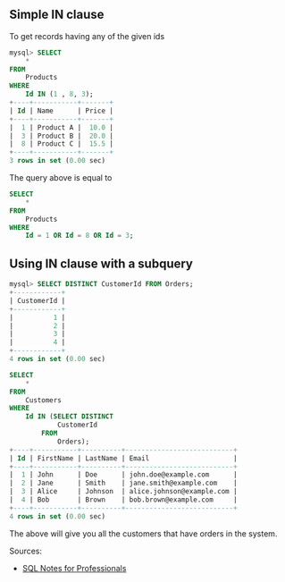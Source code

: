 ## Simple IN clause
To get records having any of the given ids
```sql
mysql> SELECT 
    *
FROM
    Products
WHERE
    Id IN (1 , 8, 3);
+----+-----------+-------+
| Id | Name      | Price |
+----+-----------+-------+
|  1 | Product A |  10.0 |
|  3 | Product B |  20.0 |
|  8 | Product C |  15.5 |
+----+-----------+-------+
3 rows in set (0.00 sec)
```
The query above is equal to 
```sql
SELECT 
    *
FROM
    Products
WHERE
    Id = 1 OR Id = 8 OR Id = 3;
```

## Using IN clause with a subquery
```sql
mysql> SELECT DISTINCT CustomerId FROM Orders;
+------------+
| CustomerId |
+------------+
|          1 |
|          2 |
|          3 |
|          4 |
+------------+
4 rows in set (0.00 sec)
```

```sql
SELECT 
    *
FROM
    Customers
WHERE
    Id IN (SELECT DISTINCT
            CustomerId
        FROM
            Orders);
+----+-----------+----------+---------------------------+
| Id | FirstName | LastName | Email                     |
+----+-----------+----------+---------------------------+
|  1 | John      | Doe      | john.doe@example.com      |
|  2 | Jane      | Smith    | jane.smith@example.com    |
|  3 | Alice     | Johnson  | alice.johnson@example.com |
|  4 | Bob       | Brown    | bob.brown@example.com     |
+----+-----------+----------+---------------------------+
4 rows in set (0.00 sec)
```
The above will give you all the customers that have orders in the system.

Sources:
* [SQL Notes for Professionals](https://goalkicker.com/SQLBook)